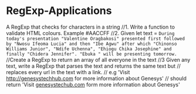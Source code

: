 # RegExp-Applications
A RegExp that checks for characters in a string
//1.	Write a function to validate HTML colours. Example #AACCFF
//2.	Given
		let text = `During today's presentation "Valentine Oragbakosi" presented first followed by "Nwosu Ifeoma Lucia" and then "Ibe Agwu" after which "Chinonso Williams Junior", "Ndife Uchenna", "Ehiogu Chika Josephine" and finally "Chidera Jennifer". "Ebuka " will be presenting tomorrow.`
		//Create a RegExp to return an array of all everyone in the text
//3		Given any text, write a RegExp that parses the text and returns the same text but
//		replaces every url in the text with a link.
//		e.g 'Visit http://genesystechhub.com for more information about Genesys'
//		should return 'Visit <a href="http://genesystechhub.com">genesystechub.com</a> form more information about Genesys'

